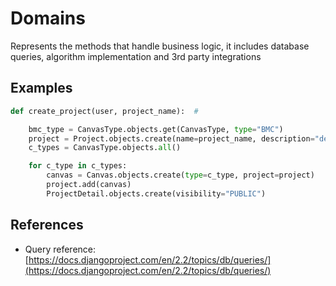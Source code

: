 # Domains

Represents the methods that handle business logic, it includes database queries, algorithm implementation and 3rd party integrations

## Examples

```python
def create_project(user, project_name):  #

    bmc_type = CanvasType.objects.get(CanvasType, type="BMC")
    project = Project.objects.create(name=project_name, description="description")
    c_types = CanvasType.objects.all()

    for c_type in c_types:
        canvas = Canvas.objects.create(type=c_type, project=project)
        project.add(canvas)
        ProjectDetail.objects.create(visibility="PUBLIC")
```

## References

-   Query reference: [https://docs.djangoproject.com/en/2.2/topics/db/queries/](https://docs.djangoproject.com/en/2.2/topics/db/queries/)